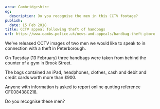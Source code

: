 ```yaml
area: Cambridgeshire
og:
  description: Do you recognise the men in this CCTV footage?
publish:
  date: 15 Feb 2018
title: CCTV appeal following theft of handbags
url: https://www.cambs.police.uk/news-and-appeals/handbag-theft-pboro
```

We've released CCTV images of two men we would like to speak to in connection with a theft in Peterborough.

On Tuesday (13 February) three handbags were taken from behind the counter of a gym in Brook Street.

The bags contained an iPad, headphones, clothes, cash and debit and credit cards worth more than £900.

Anyone with information is asked to report online quoting reference CF0084380218.

Do you recognise these men?

